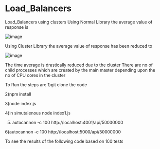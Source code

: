 # Load_Balancers
Load_Balancers using clusters
Using Normal Library the average value of response is 




![image](https://github.com/saiyaswanth0412/Load_Balancers/assets/60351767/d12642f6-6acc-4ad3-b3a7-f48e56f5c42d)


Using Cluster Library the average value of response has been reduced to 



![image](https://github.com/saiyaswanth0412/Load_Balancers/assets/60351767/1007a4b4-9277-4fbd-ad9e-b88670121ab6)







The time average is drastically reduced due to the cluster 
There are no of child processes which are created by the main master depending upon the no of CPU cores in the cluster 






To Run the steps are 
1)git clone the code


2)npm install


3)node index.js 


4)in simutalenous node index1.js


5) autocannon -c 100 http://localhost:4001/api/50000000

 
6)autocannon -c 100 http://localhost:5000/api/50000000


To see the results of the following code based on 100 tests

